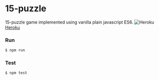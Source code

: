 # 15-puzzle

15-puzzle game implemented using vanilla plain javascript ES6.
![Heroku](https://brand.heroku.com/static/media/heroku-logotype-horizontal.81c49462.svg)
[Heroku](https://blooming-fortress-48092.herokuapp.com/)

### Run
```sh
$ npm run
```

### Test
```sh
$ npm test
```

